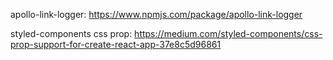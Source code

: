 apollo-link-logger: https://www.npmjs.com/package/apollo-link-logger

styled-components css prop: https://medium.com/styled-components/css-prop-support-for-create-react-app-37e8c5d96861

